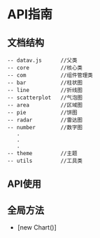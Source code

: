 # API指南

## 文档结构
```
-- datav.js      //父类
-- core          //核心类
-- com           //组件管理类
-- bar           //柱状图
-- line          //折线图
-- scatterplot   //气泡图
-- area          //区域图
-- pie           //饼图
-- radar         //雷达图
-- number        //数字图
   .
   .
   .
-- theme         //主题
-- utils         //工具类
```

## API使用

## 全局方法
* [new Chart()]


